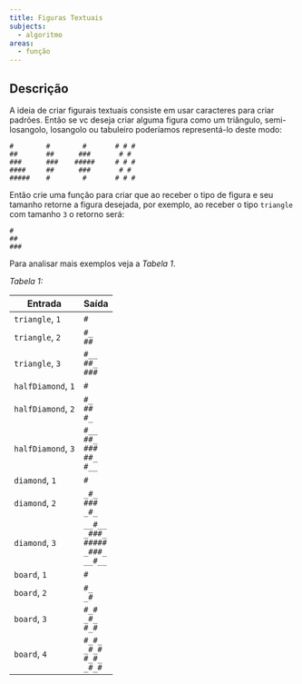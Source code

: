 ```yaml
---
title: Figuras Textuais
subjects:
  - algoritmo
areas:
  - função
---
```


## Descrição

A ideia de criar figurais textuais consiste em usar caracteres para criar padrões. Então se vc deseja criar alguma figura como um triângulo, semi-losangolo, losangolo ou tabuleiro poderíamos representá-lo deste modo:

```
#        #        #       # # #
##       ##      ###       # #
###      ###    #####     # # #
####     ##      ###       # #
#####    #        #       # # #
```

Então crie uma função para criar que ao receber o tipo de figura e seu tamanho retorne a figura desejada, por exemplo, ao receber o tipo `triangle` com tamanho `3` o retorno será:

```
#
##
###
```

Para analisar mais exemplos veja a _Tabela 1_.

_Tabela 1:_

| Entrada            | Saída                                               |
| ------------------ | --------------------------------------------------- |
| `triangle`, `1`    | `#`                                                 |
| `triangle`, `2`    | `#_`<br>`##`                                        |
| `triangle`, `3`    | `#__`<br>`##_`<br>`###`                             |
| `halfDiamond`, `1` | `#`                                                 |
| `halfDiamond`, `2` | `#_`<br>`##`<br>`#_`                                |
| `halfDiamond`, `3` | `#__`<br>`##_`<br>`###`<br>`##_`<br>`#__`           |
| `diamond`, `1`     | `#`                                                 |
| `diamond`, `2`     | `_#_`<br>`###`<br>`_#_`                             |
| `diamond`, `3`     | `__#__`<br>`_###_`<br>`#####`<br>`_###_`<br>`__#__` |
| `board`, `1`       | `#`                                                 |
| `board`, `2`       | `#_`<br>`_#`                                        |
| `board`, `3`       | `#_#`<br>`_#_`<br>`#_#`                             |
| `board`, `4`       | `#_#_`<br>`_#_#`<br>`#_#_`<br>`_#_#`                |
